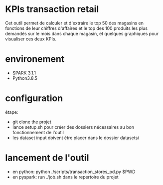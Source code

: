 # KPIs transaction retail
Cet outil permet de calculer et d'extraire le top 50 des magasins en fonctions de leur chiffres d'affaires et le top des 100 produits les plus demandés sur le mois dans chaque magasin, et quelques graphiques pour visualiser ces deux KPIs.

# environement
* SPARK 3.1.1
* Python3.8.5

# configuration
étape:
* git clone the projet
* lance setup.sh pour créer des dossiers nécessaires au bon fonctionnement de l'outil
* les dataset input doivent être placer dans le dossier datasets/

# lancement de l'outil 
* en python: python ./scripts/transaction_stores_pd.py $PWD
* en pyspark: run ./job.sh dans le repertoire du projet
